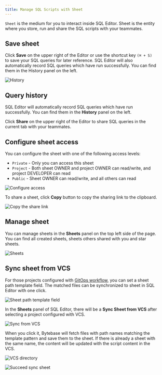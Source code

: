 ```yaml
---
title: Manage SQL Scripts with Sheet
---
```


`Sheet` is the medium for you to interact inside SQL Editor. Sheet is the entity where you store,
run and share the SQL scripts with your teammates.

## Save sheet

Click **Save** on the upper right of the Editor or use the shortcut key `(⌘ + S)` to save
your SQL queries for later reference. SQL Editor will also automatically record SQL queries which
have run successfully. You can find them in the History panel on the left.

![History](/content/docs/sql-editor/manage-sql-scripts/save-and-history.webp)

## Query history

SQL Editor will automatically record SQL queries which have run successfully. You can find them in
the **History** panel on the left.

Click **Share** on the upper right of the Editor to share SQL queries in the current tab with your
teammates.

## Configure sheet access

You can configure the sheet with one of the following access levels:

- `Private` - Only you can access this sheet
- `Project` - Both sheet OWNER and project OWNER can read/write, and project DEVELOPER can read
- `Public` - Sheet OWNER can read/write, and all others can read

![Configure access](/content/docs/sql-editor/manage-sql-scripts/share-link-access.webp)

To share a sheet, click **Copy** button to copy the sharing link to the clipboard.

![Copy the share link](/content/docs/sql-editor/manage-sql-scripts/share-popover.webp)

## Manage sheet

You can manage sheets in the **Sheets** panel on the top left side of the page. You can find all
created sheets, sheets others shared with you and star sheets.

![Sheets](/content/docs/sql-editor/manage-sql-scripts/sheet-panel.webp)

## Sync sheet from VCS

For those projects configured with [GitOps workflow](https://www.bytebase.com/docs/vcs-integration/overview), you can set a sheet path template field. The matched files can be synchronized to sheet in SQL Editor with one click.

![Sheet path template field](/content/docs/sql-editor/manage-sql-scripts/sheet-path-template-field.webp)

In the **Sheets** panel of SQL Editor, there will be a **Sync Sheet from VCS** after selecting a project configured with VCS.

![Sync from VCS](/content/docs/sql-editor/manage-sql-scripts/sync-from-vcs-button.webp)

When you click it, Bytebase will fetch files with path names matching the template pattern and save them to the sheet. If there is already a sheet with the same name, the content will be updated with the script content in the VCS.

![VCS directory](/content/docs/sql-editor/manage-sql-scripts/vcs-directory.webp)

![Succeed sync sheet](/content/docs/sql-editor/manage-sql-scripts/sync-sheet-succeed.webp)
